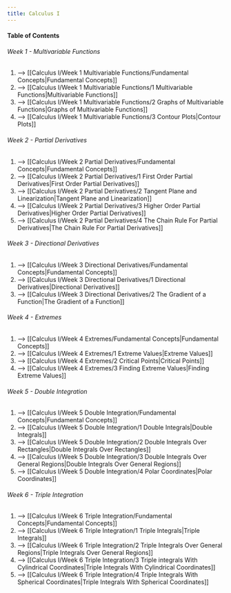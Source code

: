 ```yaml
---
title: Calculus I
---
```


#### Table of Contents
###### Week 1 - Multivariable Functions
1. --> [[Calculus I/Week 1 Multivariable Functions/Fundamental Concepts|Fundamental Concepts]]
2. --> [[Calculus I/Week 1 Multivariable Functions/1 Multivariable Functions|Multivariable Functions]]
3. --> [[Calculus I/Week 1 Multivariable Functions/2 Graphs of Multivariable Functions|Graphs of Multivariable Functions]]
4. --> [[Calculus I/Week 1 Multivariable Functions/3 Contour Plots|Contour Plots]]

###### Week 2 - Partial Derivatives
1. --> [[Calculus I/Week 2 Partial Derivatives/Fundamental Concepts|Fundamental Concepts]]
2. --> [[Calculus I/Week 2 Partial Derivatives/1 First Order Partial Derivatives|First Order Partial Derivatives]]
3. --> [[Calculus I/Week 2 Partial Derivatives/2 Tangent Plane and Linearization|Tangent Plane and Linearization]]
4. --> [[Calculus I/Week 2 Partial Derivatives/3 Higher Order Partial Derivatives|Higher Order Partial Derivatives]]
5. --> [[Calculus I/Week 2 Partial Derivatives/4 The Chain Rule For Partial Derivatives|The Chain Rule For Partial Derivatives]]

###### Week 3 - Directional Derivatives
1. --> [[Calculus I/Week 3 Directional Derivatives/Fundamental Concepts|Fundamental Concepts]]
2. --> [[Calculus I/Week 3 Directional Derivatives/1 Directional Derivatives|Directional Derivatives]]
3. --> [[Calculus I/Week 3 Directional Derivatives/2 The Gradient of a Function|The Gradient of a Function]]

###### Week 4 - Extremes
1. --> [[Calculus I/Week 4 Extremes/Fundamental Concepts|Fundamental Concepts]]
2. --> [[Calculus I/Week 4 Extremes/1 Extreme Values|Extreme Values]]
3. --> [[Calculus I/Week 4 Extremes/2 Critical Points|Critical Points]]
4. --> [[Calculus I/Week 4 Extremes/3 Finding Extreme Values|Finding Extreme Values]]

###### Week 5 - Double Integration
1. --> [[Calculus I/Week 5 Double Integration/Fundamental Concepts|Fundamental Concepts]]
2. --> [[Calculus I/Week 5 Double Integration/1 Double Integrals|Double Integrals]]
3. --> [[Calculus I/Week 5 Double Integration/2 Double Integrals Over Rectangles|Double Integrals Over Rectangles]]
4. --> [[Calculus I/Week 5 Double Integration/3 Double Integrals Over General Regions|Double Integrals Over General Regions]]
5. --> [[Calculus I/Week 5 Double Integration/4 Polar Coordinates|Polar Coordinates]]

###### Week 6 - Triple Integration
1. --> [[Calculus I/Week 6 Triple Integration/Fundamental Concepts|Fundamental Concepts]]
2. --> [[Calculus I/Week 6 Triple Integration/1 Triple Integrals|Triple Integrals]]
3. --> [[Calculus I/Week 6 Triple Integration/2 Triple Integrals Over General Regions|Triple Integrals Over General Regions]]
4. --> [[Calculus I/Week 6 Triple Integration/3 Triple integrals With Cylindrical Coordinates|Triple Integrals With Cylindrical Coordinates]]
5. --> [[Calculus I/Week 6 Triple Integration/4 Triple Integrals With Spherical Coordinates|Triple Integrals With Spherical Coordinates]]
